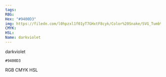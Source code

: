 ```yaml
---
tags:
RBG:
Hex: "#9400D3"
img: https://filedn.com/l0hpzxl1f01yT7GHxtF8cyk/Color%20Snake/SVG_Tumb%20Mass%20No%20Name/#9400D3.svg
CMYK:
HSL:
Name: darkviolet
---
```

darkviolet
```palette
#9400D3
```
RGB
CMYK
HSL